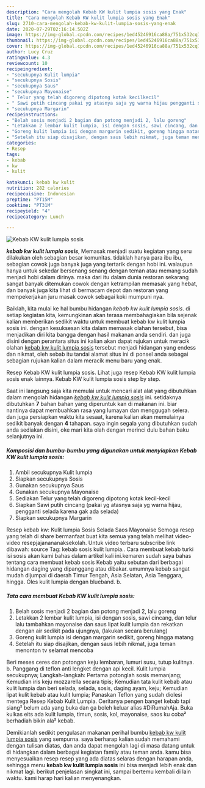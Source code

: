 ```yaml
---
description: "Cara mengolah Kebab KW kulit lumpia sosis yang Enak"
title: "Cara mengolah Kebab KW kulit lumpia sosis yang Enak"
slug: 2710-cara-mengolah-kebab-kw-kulit-lumpia-sosis-yang-enak
date: 2020-07-29T02:16:14.502Z
image: https://img-global.cpcdn.com/recipes/1ed45246916ca88a/751x532cq70/kebab-kw-kulit-lumpia-sosis-foto-resep-utama.jpg
thumbnail: https://img-global.cpcdn.com/recipes/1ed45246916ca88a/751x532cq70/kebab-kw-kulit-lumpia-sosis-foto-resep-utama.jpg
cover: https://img-global.cpcdn.com/recipes/1ed45246916ca88a/751x532cq70/kebab-kw-kulit-lumpia-sosis-foto-resep-utama.jpg
author: Lucy Cruz
ratingvalue: 4.3
reviewcount: 10
recipeingredient:
- "secukupnya Kulit lumpia"
- "secukupnya Sosis"
- "secukupnya Saus"
- "secukupnya Mayonaise"
- " Telur yang telah digoreng dipotong kotak kecilkecil"
- " Sawi putih cincang pakai yg atasnya saja yg warna hijau pengganti selada karena gak ada selada"
- "secukupnya Margarin"
recipeinstructions:
- "Belah sosis menjadi 2 bagian dan potong menjadi 2, lalu goreng"
- "Letakkan 2 lembar kulit lumpia, isi dengan sosis, sawi cincang, dan telur lalu tambahkan mayonaise dan saus lipat kulit lumpia dan rekatkan dengan air sedikit pada ujungnya, (lakukan secara berulang)"
- "Goreng kulit lumpia isi dengan margarin sedikit, goreng hingga matang"
- "Setelah itu siap disajikan, dengan saus lebih nikmat, juga teman menonton tv selamat mencoba"
categories:
- Resep
tags:
- kebab
- kw
- kulit

katakunci: kebab kw kulit 
nutrition: 282 calories
recipecuisine: Indonesian
preptime: "PT15M"
cooktime: "PT31M"
recipeyield: "4"
recipecategory: Lunch

---
```



![Kebab KW kulit lumpia sosis](https://img-global.cpcdn.com/recipes/1ed45246916ca88a/751x532cq70/kebab-kw-kulit-lumpia-sosis-foto-resep-utama.jpg)

<b><i>kebab kw kulit lumpia sosis</i></b>, Memasak menjadi suatu kegiatan yang seru dilakukan oleh sebagian besar komunitas. tidaklah hanya para ibu ibu, sebagian cowok juga banyak juga yang tertarik dengan hobi ini. walaupun hanya untuk sekedar bersenang senang dengan teman atau memang sudah menjadi hobi dalam dirinya. maka dari itu dalam dunia restoran sekarang sangat banyak ditemukan cowok dengan ketrampilan memasak yang hebat, dan banyak juga kita lihat di bermacam depot dan restoran yang mempekerjakan juru masak cowok sebagai koki mumpuni nya.

Baiklah, kita mulai ke hal bumbu hidangan <i>kebab kw kulit lumpia sosis</i>. di setiap kegiatan kita, kemungkinan akan terasa membahagiakan bila sejenak kalian memberikan sedikit waktu untuk membuat kebab kw kulit lumpia sosis ini. dengan kesuksesan kita dalam memasak olahan tersebut, bisa menjadikan diri kita bangga dengan hasil makanan anda sendiri. dan juga disini dengan perantara situs ini kalian akan dapat rujukan untuk meracik olahan <u>kebab kw kulit lumpia sosis</u> tersebut menjadi hidangan yang endess dan nikmat, oleh sebab itu tandai alamat situs ini di ponsel anda sebagai sebagian rujukan kalian dalam meracik menu baru yang enak.

Resep Kebab KW kulit lumpia sosis. Lihat juga resep Kebab KW kulit lumpia sosis enak lainnya. Kebab KW kulit lumpia sosis step by step.


Saat ini langsung saja kita memulai untuk mencari alat alat yang dibutuhkan dalam mengolah hidangan <u><i>kebab kw kulit lumpia sosis</i></u> ini. setidaknya dibutuhkan <b>7</b> bahan bahan yang diperuntuk kan di makanan ini. biar nantinya dapat membuahkan rasa yang lumayan dan menggugah selera. dan juga persiapkan waktu kita sesaat, karena kalian akan memulainya sedikit banyak dengan <b>4</b> tahapan. saya ingin segala yang dibutuhkan sudah anda sediakan disini, oke mari kita olah dengan merinci dulu bahan baku selanjutnya ini.

<!--inarticleads1-->

##### Komposisi dan bumbu-bumbu yang digunakan untuk menyiapkan Kebab KW kulit lumpia sosis:

1. Ambil secukupnya Kulit lumpia
1. Siapkan secukupnya Sosis
1. Gunakan secukupnya Saus
1. Gunakan secukupnya Mayonaise
1. Sediakan  Telur yang telah digoreng dipotong kotak kecil-kecil
1. Siapkan  Sawi putih cincang (pakai yg atasnya saja yg warna hijau, pengganti selada karena gak ada selada)
1. Siapkan secukupnya Margarin


Resep kebab kw: Kulit lumpia Sosis Selada Saos Mayonaise Semoga resep yang telah di share bermanfaat buat kita semua yang telah melihat video-video resepjajanananaksekolah. Untuk video terbaru subscribe link dibawah: source Tag: kebab sosis kulit lumpia.. Cara membuat kebab turki isi sosis akan kami bahas dalam artikel kali ini.kemaren sudah saya bahas tentang cara membuat kebab sosis Kebab yaitu sebutan dari berbagai hidangan daging yang dipanggang atau dibakar. umumnya kebab sangat mudah dijumpai di daerah Timur Tengah, Asia Selatan, Asia Tenggara, hingga. Oles kulit lumpia dengan blueband. b. 

<!--inarticleads2-->

##### Tata cara membuat Kebab KW kulit lumpia sosis:

1. Belah sosis menjadi 2 bagian dan potong menjadi 2, lalu goreng
1. Letakkan 2 lembar kulit lumpia, isi dengan sosis, sawi cincang, dan telur lalu tambahkan mayonaise dan saus lipat kulit lumpia dan rekatkan dengan air sedikit pada ujungnya, (lakukan secara berulang)
1. Goreng kulit lumpia isi dengan margarin sedikit, goreng hingga matang
1. Setelah itu siap disajikan, dengan saus lebih nikmat, juga teman menonton tv selamat mencoba


Beri meses ceres dan potongan keju lembaran, lumuri susu, tutup kulitnya. b. Panggang di teflon anti lengket dengan api kecil. Kulit lumpia secukupnya; Langkah-langkah: Pertama potonglah sosis memanjang; Kemudian iris keju mozzarella secara tipis; Kemudian tata kulit kebab atau kulit lumpia dan beri selada, selada, sosis, daging ayam, keju; Kemudian lipat kulit kebab atau kulit lumpia; Panaskan Teflon yang sudah diolesi mentega Resep Kebab Kulit Lumpia. Ceritanya pengen banget kebab tapi siang² belum ada yang buka dan ga boleh keluar alias #DiRumahAja. Buka kulkas eits ada kulit lumpia, timun, sosis, kol, mayonaise, saos ku coba² berhadiah bikin ala² kebab. 

Demikianlah sedikit pengulasan makanan perihal bumbu <u>kebab kw kulit lumpia sosis</u> yang sempurna. saya berharap kalian sudah memahami dengan tulisan diatas, dan anda dapat mengolah lagi di masa datang untuk di hidangkan dalam berbagai kegiatan family atau teman anda. kamu bisa menyesuaikan resep resep yang ada diatas selaras dengan harapan anda, sehingga menu <b>kebab kw kulit lumpia sosis</b> ini bisa menjadi lebih enak dan nikmat lagi. berikut penjelasan singkat ini, sampai bertemu kembali di lain waktu. kami harap hari kalian menyenangkan.

